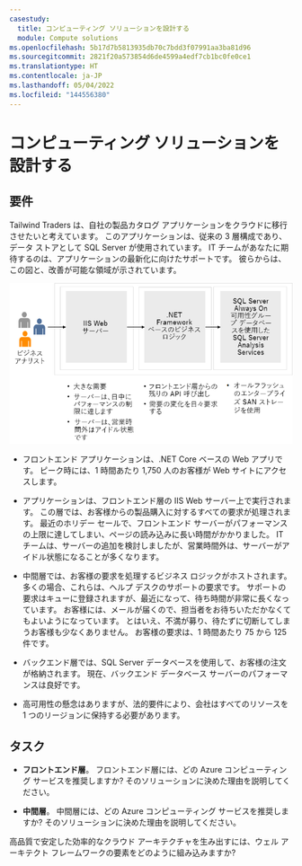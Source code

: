 ```yaml
---
casestudy:
  title: コンピューティング ソリューションを設計する
  module: Compute solutions
ms.openlocfilehash: 5b17d7b5813935db70c7bdd3f07991aa3ba81d96
ms.sourcegitcommit: 2821f20a573854d6de4599a4edf7cb1bc0fe0ce1
ms.translationtype: HT
ms.contentlocale: ja-JP
ms.lasthandoff: 05/04/2022
ms.locfileid: "144556380"
---
```

# <a name="design-a-compute-solution"></a>コンピューティング ソリューションを設計する

## <a name="requirements"></a>要件

Tailwind Traders は、自社の製品カタログ アプリケーションをクラウドに移行させたいと考えています。 このアプリケーションは、従来の 3 層構成であり、データ ストアとして SQL Server が使用されています。 IT チームがあなたに期待するのは、アプリケーションの最新化に向けたサポートです。 彼らからは、この図と、改善が可能な領域が示されています。 

![コンピューティング アーキテクチャ](media/compute.png)

* フロントエンド アプリケーションは、.NET Core ベースの Web アプリです。 ピーク時には、1 時間あたり 1,750 人のお客様が Web サイトにアクセスします。 

* アプリケーションは、フロントエンド層の IIS Web サーバー上で実行されます。 この層では、お客様からの製品購入に対するすべての要求が処理されます。 最近のホリデー セールで、フロントエンド サーバーがパフォーマンスの上限に達してしまい、ページの読み込みに長い時間がかかりました。 IT チームは、サーバーの追加を検討しましたが、営業時間外は、サーバーがアイドル状態になることが多くなります。

* 中間層では、お客様の要求を処理するビジネス ロジックがホストされます。 多くの場合、これらは、ヘルプ デスクのサポートの要求です。 サポートの要求はキューに登録されますが、最近になって、待ち時間が非常に長くなっています。 お客様には、メールが届くので、担当者をお待ちいただかなくてもよいようになっています。 とはいえ、不満が募り、待たずに切断してしまうお客様も少なくありません。 お客様の要求は、1 時間あたり 75 から 125 件です。 

* バックエンド層では、SQL Server データベースを使用して、お客様の注文が格納されます。 現在、バックエンド データベース サーバーのパフォーマンスは良好です。

* 高可用性の懸念はありますが、法的要件により、会社はすべてのリソースを 1 つのリージョンに保持する必要があります。

## <a name="tasks"></a>タスク

* **フロントエンド層**。 フロントエンド層には、どの Azure コンピューティング サービスを推奨しますか? そのソリューションに決めた理由を説明してください。 

* **中間層**。 中間層には、どの Azure コンピューティング サービスを推奨しますか? そのソリューションに決めた理由を説明してください。 

高品質で安定した効率的なクラウド アーキテクチャを生み出すには、ウェル アーキテクト フレームワークの要素をどのように組み込みますか?

